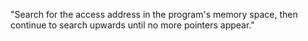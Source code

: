"Search for the access address in the program's memory space, then continue to search upwards until no more pointers appear."
